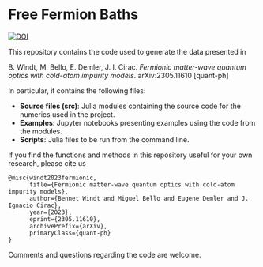 # Free Fermion Baths

[![DOI](https://zenodo.org/badge/654525915.svg)](https://zenodo.org/badge/latestdoi/654525915)

This repository contains the code used to generate the data presented in 

B. Windt, M. Bello, E. Demler, J. I. Cirac. *Fermionic matter-wave quantum optics with cold-atom impurity models*. arXiv:2305.11610 [quant-ph]

In particular, it contains the following files:

- **Source files (src)**: Julia modules containing the source code for the numerics used in the project.
- **Examples**: Jupyter notebooks presenting examples using the code from the modules.
- **Scripts**: Julia files to be run from the command line.

If you find the functions and methods in this repository useful for your own research, please cite us 

```
@misc{windt2023fermionic,
      title={Fermionic matter-wave quantum optics with cold-atom impurity models}, 
      author={Bennet Windt and Miguel Bello and Eugene Demler and J. Ignacio Cirac},
      year={2023},
      eprint={2305.11610},
      archivePrefix={arXiv},
      primaryClass={quant-ph}
}
```

Comments and questions regarding the code are welcome. 
